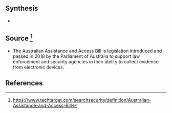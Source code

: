 ## Synthesis
- 
## Source [^1]
- The Australian Assistance and Access Bill is legislation introduced and passed in 2018 by the Parliament of Australia to support law enforcement and security agencies in their ability to collect evidence from electronic devices.
## References

[^1]: https://www.techtarget.com/searchsecurity/definition/Australian-Assistance-and-Access-Bill